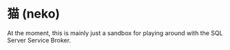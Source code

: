 猫 (neko)
===
At the moment, this is mainly just a sandbox for playing around with the SQL Server Service Broker.